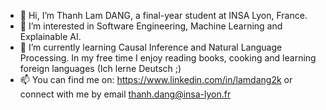 - 👋 Hi, I’m Thanh Lam DANG, a final-year student at INSA Lyon, France.
- 👀 I’m interested in Software Engineering, Machine Learning and Explainable AI. 
- 🌱 I’m currently learning Causal Inference and Natural Language Processing. In my free time I enjoy reading books, cooking and learning foreign languages (Ich lerne Deutsch ;)
- 📫 You can find me on: https://www.linkedin.com/in/lamdang2k or connect with me by email thanh.dang@insa-lyon.fr

<!---
lamdang2k/lamdang2k is a ✨ special ✨ repository because its `README.md` (this file) appears on your GitHub profile.
You can click the Preview link to take a look at your changes.
--->
